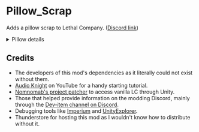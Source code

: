 
# Pillow_Scrap
Adds a pillow scrap to Lethal Company. ([Discord link](https://discord.com/channels/1168655651455639582/1245084720614604873))


<details>
<summary>Pillow details</summary>

> Weight: 1 <br>
> Max value: 32 <br>
> Min value: 16 <br>
![Pillow](https://imgur.com/V3cu3IW.png)

</details>


## Credits

- The developers of this mod's dependencies as it literally could not exist without them.
- [Audio Knight](https://www.youtube.com/@knightofaudio) on YouTube for a handy starting tutorial.
- [Nomnomab's project patcher](https://github.com/nomnomab/lc-project-patcher) to access vanilla LC through Unity.
- Those that helped provide information on the modding Discord, mainly through the [Dev-item channel on Discord](https://discord.com/channels/1168655651455639582/1193461151636398080).
- Debugging tools like [Imperium](https://thunderstore.io/c/lethal-company/p/giosuel/Imperium/) and [UnityExplorer](https://thunderstore.io/c/lethal-company/p/LethalCompanyModding/Yukieji_UnityExplorer/).
- Thunderstore for hosting this mod as I wouldn't know how to distribute without it.